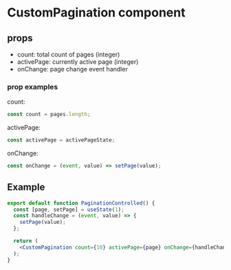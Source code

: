 # CustomPagination component

## props

- count: total count of pages (integer)
- activePage: currently active page (integer)
- onChange: page change event handler

### prop examples

count:

```jsx
const count = pages.length;
```

activePage:

```js
const activePage = activePageState;
```

onChange:

```js
const onChange = (event, value) => setPage(value);
```

## Example

```jsx
export default function PaginationControlled() {
  const [page, setPage] = useState(1);
  const handleChange = (event, value) => {
    setPage(value);
  };

  return (
    <CustomPagination count={10} activePage={page} onChange={handleChange} />
  );
}
```
